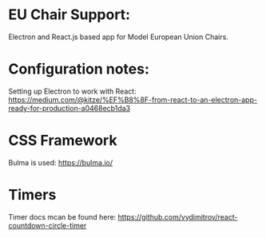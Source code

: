 # EU Chair Support:
Electron and React.js based app for Model European Union Chairs.

# Configuration notes:
Setting up Electron to work with React: https://medium.com/@kitze/%EF%B8%8F-from-react-to-an-electron-app-ready-for-production-a0468ecb1da3 

# CSS Framework
Bulma is used: https://bulma.io/

# Timers
Timer docs mcan be found here: https://github.com/vydimitrov/react-countdown-circle-timer

